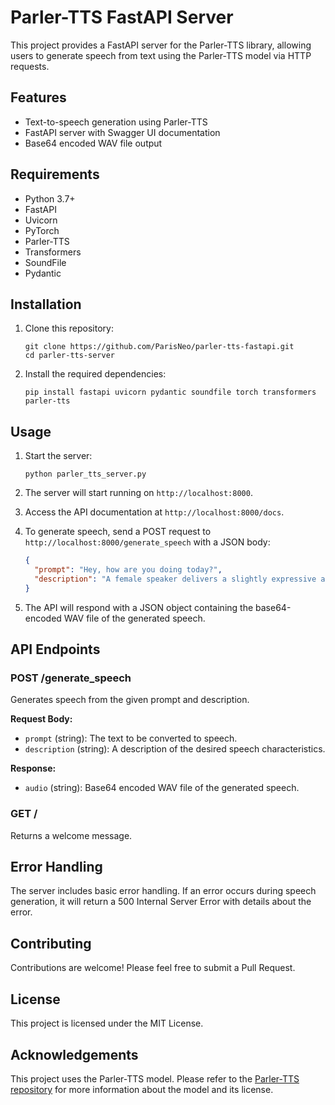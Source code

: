 # Parler-TTS FastAPI Server

This project provides a FastAPI server for the Parler-TTS library, allowing users to generate speech from text using the Parler-TTS model via HTTP requests.

## Features

- Text-to-speech generation using Parler-TTS
- FastAPI server with Swagger UI documentation
- Base64 encoded WAV file output

## Requirements

- Python 3.7+
- FastAPI
- Uvicorn
- PyTorch
- Parler-TTS
- Transformers
- SoundFile
- Pydantic

## Installation

1. Clone this repository:
   ```
   git clone https://github.com/ParisNeo/parler-tts-fastapi.git
   cd parler-tts-server
   ```

2. Install the required dependencies:
   ```
   pip install fastapi uvicorn pydantic soundfile torch transformers parler-tts
   ```

## Usage

1. Start the server:
   ```
   python parler_tts_server.py
   ```

2. The server will start running on `http://localhost:8000`.

3. Access the API documentation at `http://localhost:8000/docs`.

4. To generate speech, send a POST request to `http://localhost:8000/generate_speech` with a JSON body:
   ```json
   {
     "prompt": "Hey, how are you doing today?",
     "description": "A female speaker delivers a slightly expressive and animated speech with a moderate speed and pitch. The recording is of very high quality, with the speaker's voice sounding clear and very close up."
   }
   ```

5. The API will respond with a JSON object containing the base64-encoded WAV file of the generated speech.

## API Endpoints

### POST /generate_speech

Generates speech from the given prompt and description.

**Request Body:**

- `prompt` (string): The text to be converted to speech.
- `description` (string): A description of the desired speech characteristics.

**Response:**

- `audio` (string): Base64 encoded WAV file of the generated speech.

### GET /

Returns a welcome message.

## Error Handling

The server includes basic error handling. If an error occurs during speech generation, it will return a 500 Internal Server Error with details about the error.

## Contributing

Contributions are welcome! Please feel free to submit a Pull Request.

## License

This project is licensed under the MIT License.

## Acknowledgements

This project uses the Parler-TTS model. Please refer to the [Parler-TTS repository](https://github.com/parler-tts/parler-tts) for more information about the model and its license.
